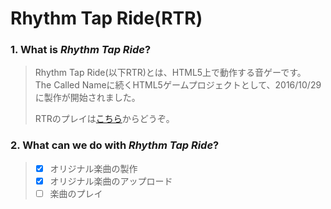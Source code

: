 # Rhythm Tap Ride(RTR)
### 1. What is _Rhythm Tap Ride_?
> Rhythm Tap Ride(以下RTR)とは、HTML5上で動作する音ゲーです。<Br>
> The Called Nameに続くHTML5ゲームプロジェクトとして、2016/10/29に製作が開始されました。
> 
> RTRのプレイは[こちら](https://genbuproject.github.io/Genbu-Project-Official-Site/Content/Rhythm%20Tap%20Ride/)からどうぞ。

### 2. What can we do with _Rhythm Tap Ride_?
> - [x] オリジナル楽曲の製作
> - [x] オリジナル楽曲のアップロード
> - [ ] 楽曲のプレイ
